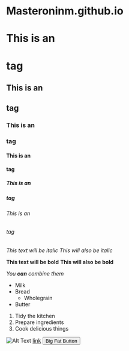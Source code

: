# Masteroninm.github.io

# This is an <h1> tag
## This is an <h2> tag
### This is an <h3> tag
#### This is an <h4> tag
##### This is an <h5> tag
###### This is an <h6> tag

*This text will be italic*
_This will also be italic_

**This text will be bold**
__This will also be bold__

_You **can** combine them_

* Milk
* Bread
    * Wholegrain
* Butter

1. Tidy the kitchen  
2. Prepare ingredients  
3. Cook delicious things

![Alt Text](https://camo.githubusercontent.com/a11579935891f044bcf8d1f7fedd385f30d95fd814d2cc0833d73e50da82396e/687474703a2f2f692e696d6775722e636f6d2f76384956446b612e6a7067)
[link](http://example.com)
<button class="button-save large">Big Fat Button</button>
